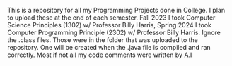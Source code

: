 This is a repository for all my Programming Projects done in College.
I plan to upload these at the end of each semester.
Fall 2023 I took Computer Science Principles (1302) w/ Professor Billy Harris, Spring 2024 I took Computer Programming Principle (2302) w/ Professor Billy Harris.
Ignore the .class files. Those were in the folder that was uploaded to the repository. One will be created when the .java file is compiled and ran correctly.
Most if not all my code comments were written by A.I
